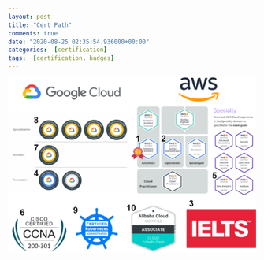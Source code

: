 ```yaml
---
layout: post
title: "Cert Path"
comments: true
date: "2020-08-25 02:35:54.936000+00:00"
categories:  [certification]
tags:  [certification, badges]
---
```





![](/assets/img/Ibu7NFDeB_ca53026f65e93dfe781d4db437ad02af.png)
